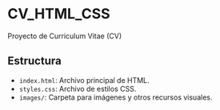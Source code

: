 # CV_HTML_CSS
Proyecto de Curriculum Vitae (CV)

## Estructura
- `index.html`: Archivo principal de HTML.
- `styles.css`: Archivo de estilos CSS.
- `images/`: Carpeta para imágenes y otros recursos visuales.
